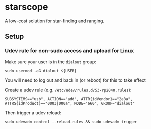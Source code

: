 # starscope
A low-cost solution for star-finding and ranging.

## Setup


### Udev rule for non-sudo access and upload for Linux
Make sure your user is in the `dialout` group:
```
sudo usermod -aG dialout ${USER}
```
You will need to log out and back in (or reboot) for this to take effect

Create a udev rule (e.g. `/etc/udev/rules.d/53-rp2040.rules`):
```
SUBSYSTEMS=="usb", ACTION=="add", ATTR{idVendor}=="2e8a", ATTRS{idProduct}=="0003|000a", MODE="660", GROUP="dialout"
```
Then trigger a udev reload:
```
sudo udevadm control --reload-rules && sudo udevadm trigger
```
